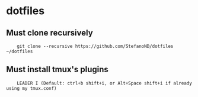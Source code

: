 # dotfiles

## Must clone recursively

        git clone --recursive https://github.com/StefanoND/dotfiles ~/dotfiles

## Must install tmux's plugins

        LEADER I (Default: ctrl+b shift+i, or Alt+Space shift+i if already using my tmux.conf)
